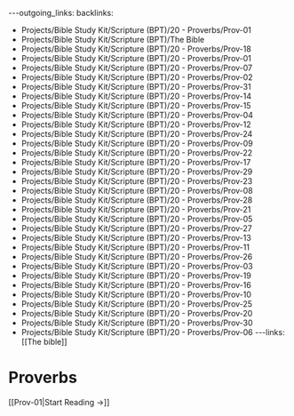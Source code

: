 ---outgoing_links:
backlinks:
  - Projects/Bible Study Kit/Scripture (BPT)/20 - Proverbs/Prov-01
  - Projects/Bible Study Kit/Scripture (BPT)/The Bible
  - Projects/Bible Study Kit/Scripture (BPT)/20 - Proverbs/Prov-18
  - Projects/Bible Study Kit/Scripture (BPT)/20 - Proverbs/Prov-01
  - Projects/Bible Study Kit/Scripture (BPT)/20 - Proverbs/Prov-07
  - Projects/Bible Study Kit/Scripture (BPT)/20 - Proverbs/Prov-02
  - Projects/Bible Study Kit/Scripture (BPT)/20 - Proverbs/Prov-31
  - Projects/Bible Study Kit/Scripture (BPT)/20 - Proverbs/Prov-14
  - Projects/Bible Study Kit/Scripture (BPT)/20 - Proverbs/Prov-15
  - Projects/Bible Study Kit/Scripture (BPT)/20 - Proverbs/Prov-04
  - Projects/Bible Study Kit/Scripture (BPT)/20 - Proverbs/Prov-12
  - Projects/Bible Study Kit/Scripture (BPT)/20 - Proverbs/Prov-24
  - Projects/Bible Study Kit/Scripture (BPT)/20 - Proverbs/Prov-09
  - Projects/Bible Study Kit/Scripture (BPT)/20 - Proverbs/Prov-22
  - Projects/Bible Study Kit/Scripture (BPT)/20 - Proverbs/Prov-17
  - Projects/Bible Study Kit/Scripture (BPT)/20 - Proverbs/Prov-29
  - Projects/Bible Study Kit/Scripture (BPT)/20 - Proverbs/Prov-23
  - Projects/Bible Study Kit/Scripture (BPT)/20 - Proverbs/Prov-08
  - Projects/Bible Study Kit/Scripture (BPT)/20 - Proverbs/Prov-28
  - Projects/Bible Study Kit/Scripture (BPT)/20 - Proverbs/Prov-21
  - Projects/Bible Study Kit/Scripture (BPT)/20 - Proverbs/Prov-05
  - Projects/Bible Study Kit/Scripture (BPT)/20 - Proverbs/Prov-27
  - Projects/Bible Study Kit/Scripture (BPT)/20 - Proverbs/Prov-13
  - Projects/Bible Study Kit/Scripture (BPT)/20 - Proverbs/Prov-11
  - Projects/Bible Study Kit/Scripture (BPT)/20 - Proverbs/Prov-26
  - Projects/Bible Study Kit/Scripture (BPT)/20 - Proverbs/Prov-03
  - Projects/Bible Study Kit/Scripture (BPT)/20 - Proverbs/Prov-19
  - Projects/Bible Study Kit/Scripture (BPT)/20 - Proverbs/Prov-16
  - Projects/Bible Study Kit/Scripture (BPT)/20 - Proverbs/Prov-10
  - Projects/Bible Study Kit/Scripture (BPT)/20 - Proverbs/Prov-25
  - Projects/Bible Study Kit/Scripture (BPT)/20 - Proverbs/Prov-20
  - Projects/Bible Study Kit/Scripture (BPT)/20 - Proverbs/Prov-30
  - Projects/Bible Study Kit/Scripture (BPT)/20 - Proverbs/Prov-06
---links: [[The bible]]
# Proverbs

[[Prov-01|Start Reading →]]
